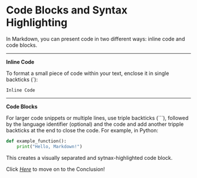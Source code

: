 # Code Blocks and Syntax Highlighting

In Markdown, you can present code in two different ways: inline code and code blocks.

---

**Inline Code**

To format a small piece of code within your text, enclose it in single backticks (\`):

`Inline Code`

---

**Code Blocks**

For larger code snippets or multiple lines, use triple backticks (\```), followed by the language identifier (optional) and the code and add another tripple backticks at the end to close the code. For example, in Python:

```python
def example_function():
    print("Hello, Markdown!")
```
This creates a visually separated and sytnax-highlighted code block.

Click _[Here](conclusion.md)_ to move on to the Conclusion!
